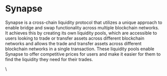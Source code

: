 # Synapse

Synapse is a cross-chain liquidity protocol that utilizes a unique approach to enable bridge and swap functionality across multiple blockchain networks. It achieves this by creating its own liquidity pools, which are accessible to users looking to trade or transfer assets across different blockchain networks and allows the trade and transfer assets across different blockchain networks in a single transaction. These liquidity pools enable Synapse to offer competitive prices for users and make it easier for them to find the liquidity they need for their trades.



\

